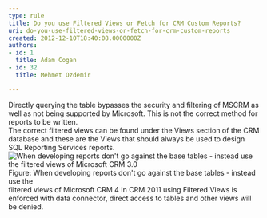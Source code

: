 ```yaml
---
type: rule
title: Do you use Filtered Views or Fetch for CRM Custom Reports?
uri: do-you-use-filtered-views-or-fetch-for-crm-custom-reports
created: 2012-12-10T18:40:08.0000000Z
authors:
- id: 1
  title: Adam Cogan
- id: 32
  title: Mehmet Ozdemir

---
```


 
Directly querying the table bypasses the security and filtering of MSCRM as well           as not being supported by Microsoft. This​ is not the correct method for reports           to be written.           
           The correct filtered views can be found under the Views section of the CRM database           and these are the Views that should always be used to design SQL Reporting Services           reports.
 ![When developing reports don't go against the base tables - instead use the filtered views of Microsoft CRM 3.0](/SoftwareDevelopment/RulesToBetterCRMForDevelopers/PublishingImages/CRM_FilteredView.jpg)            Figure: When developing reports don't go against the base tables - instead use the<br>            filtered views of Microsoft CRM 4
In CRM 2011 using Filtered Views is enforced with data connector, direct access to tables and other views will be denied.

